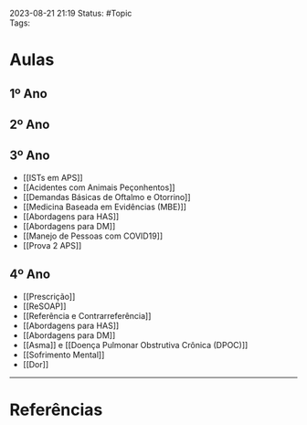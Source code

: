2023-08-21 21:19
Status: #Topic  
Tags:
<br/>

# Aulas
## 1º Ano
## 2º Ano
## 3º Ano
- [[ISTs em APS]]
- [[Acidentes com Animais Peçonhentos]]
- [[Demandas Básicas de Oftalmo e Otorrino]]
- [[Medicina Baseada em Evidências (MBE)]]
- [[Abordagens para HAS]]
- [[Abordagens para DM]]
- [[Manejo de Pessoas com COVID19]]
- [[Prova 2 APS]]
## 4º Ano
- [[Prescrição]]
- [[ReSOAP]]
- [[Referência e Contrarreferência]]
- [[Abordagens para HAS]]
- [[Abordagens para DM]]
- [[Asma]] e [[Doença Pulmonar Obstrutiva Crônica (DPOC)]]
- [[Sofrimento Mental]]
- [[Dor]]
____
# Referências

